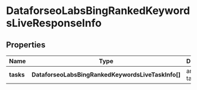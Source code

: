 # DataforseoLabsBingRankedKeywordsLiveResponseInfo

## Properties

| Name | Type | Description | Notes |
|------------ | ------------- | ------------- | -------------|
**tasks** | **DataforseoLabsBingRankedKeywordsLiveTaskInfo[]** | array of tasks |[optional]|